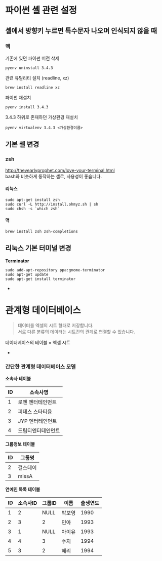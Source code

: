 # 파이썬 셸 관련 설정

## 셸에서 방향키 누르면 특수문자 나오며 인식되지 않을 때

### 맥

기존에 있던 파이썬 버전 삭제

```
pyenv uninstall 3.4.3
```

관련 유틸리티 설치 (readline, xz)

```
brew install readline xz
```

파이썬 재설치

```
pyenv install 3.4.3
```

3.4.3 하위로 존재하던 가상환경 재설치

```
pyenv virtualenv 3.4.3 <가상환경이름>
```

## 기본 셸 변경

### zsh<http://theyearlyprophet.com/love-your-terminal.html>  
bash와 비슷하게 동작하는 셸로, 사용성이 좋습니다.

#### 리눅스

```
sudo apt-get install zsh
sudo curl -L http://install.ohmyz.sh | sh
sudo chsh -s `which zsh`
```

#### 맥

```
brew install zsh zsh-completions

```

## 리눅스 기본 터미널 변경

**Terminator**

```
sudo add-apt-repository ppa:gnome-terminator
sudo apt-get update
sudo apt-get install terminator
```

-

# 관계형 데이터베이스

> 데이터를 엑셀의 시트 형태로 저장합니다.  
> 서로 다른 분류의 데이터는 시트간의 관계로 연결할 수 있습니다.

데이터베이스의 테이블 = 엑셀 시트

-

### 간단한 관계형 데이터베이스 모델

**소속사 테이블**

ID | 소속사명
--- | ---
1 | 로엔 엔터테인먼트
2 | 피데스 스타티윰
3 | JYP 엔터테인먼트
4 | 드림티엔터테인먼트

**그룹정보 테이블**

ID | 그룹명
--- | ---
2 | 걸스데이
3 | missA


**연예인 목록 테이블**

ID | 소속사ID | 그룹ID | 이름 | 출생연도
--- | --- | --- | --- | ---
1 | 2 | NULL | 박보영 | 1990
2 | 3 | 2 | 민아 | 1993
3 | 1 | NULL | 아이유 | 1993
4 | 4 | 3 | 수지 | 1994
5 | 3 | 2 | 혜리 | 1994
